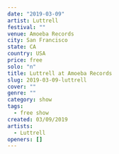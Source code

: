 ```yaml
---
date: "2019-03-09"
artist: Luttrell
festival: ""
venue: Amoeba Records
city: San Francisco
state: CA
country: USA
price: free
solo: "n"
title: Luttrell at Amoeba Records
slug: 2019-03-09-luttrell
cover: ""
genre: ""
category: show
tags:
  - free show
created: 03/09/2019
artists:
  - Luttrell
openers: []
---
```


